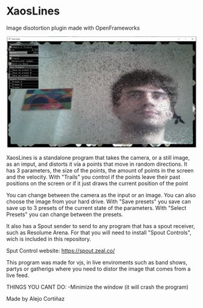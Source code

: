 # XaosLines
Image disotortion plugin made with OpenFrameworks

<img src = "images/Screenshot.png" width =800>    

XaosLines is a standalone program that takes the camera, or a still image, as an imput, and distorts it vía a points that move in
random directions. It has 3 parameters, the size of the points, the amount of points in the screen and the velocity.
With "Trails" you control if the points leave their past positions on the screen or if it just draws the current position of the point

You can change between the camera as the input or an image. You can also choose the image from your hard drive.
With "Save presets" you save can save up to 3 presets of the current state of the parameters. With "Select Presets"
you can change between the presets.

It also has a Spout sender to send to any program that has a spout receiver, such as Resolume Arena.
For that you will need to install "Spout Controls", wich is included in this repository. 

Sput Control website: https://spout.zeal.co/

This program was made for vjs, in live enviroments such as band shows, partys or gatherigs where you
need to distor the image that comes from a live feed. 

THINGS YOU CANT DO: -Minimize the window (it will crash the program)

Made by Alejo Cortiñaz
